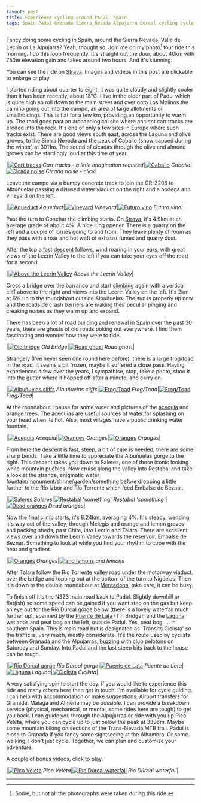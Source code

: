 ```yaml
---
layout: post
title: Experience cycling around Padul, Spain
tags: Spain Padul Granada Sierra_Nevada Alpujarra Dúrcal cycling cycle_guide cycling_holiday strava
---
```


Fancy doing some cycling in Spain, around the Sierra Nevada, Valle de
Lecrín or La Alpujarra? Yeah, thought so. Join me on my photo[^1]
tour ride this morning. I do this loop frequently. It's straight
out the door, about 40km with 750m elevation gain and takes around two
hours. And it's stunning.

[^1]:Some, but not all the photographs were taken during this ride.

You can see the ride on
[Strava](https://www.strava.com/activities/2503122223). Images and
videos in this post are clickable to enlarge or play.

<!--more-->

I started riding about quarter to eight, it was quite cloudy and
slightly cooler than it has been recently, about 18°C. I live in
the older part of Padul which is quite high so roll down to the main
street and over onto Los Molinos the camino going out into the campo,
an area of large allotments or smallholdings. This is flat for a
few km, providing an opportunity to warm up. The road goes past an
archaeological site where ancient cart tracks are eroded into the rock.
It's one of only a few sites in Europe where such tracks exist. There
are good views south east, across the Laguna and olive groves, to the
Sierra Nevada and the peak of Caballo (snow capped during the winter) at
3011m. The sound of cicadas through the olive and almond groves can be
startlingly loud at this time of year.

|[![Cart tracks](/public/images/cart_track.jpg "Cart tracks - a little imagination required")](/public/images/cart_track.jpg) *Cart tracks - a little imagination required*|[![Caballo](/public/images/caballo.jpg "Caballo")](/public/images/caballo.jpg) *Caballo*|[![Cicada noise](/public/images/cicada_snap.png "Cicada noise - click")](/public/images/cicadas.mp4) *Cicada noise - click*|

Leave the campo via a bumpy concrete track to join the GR-3208 to
Albuñuelas passing a disused water viaduct on the right and a bodega
and vineyard on the left.

|[![Aqueduct](/public/images/aquaduct.jpg "Aqueduct")](/public/images/aquaduct.jpg) *Aqueduct*|[![Vineyard](/public/images/vineyard.jpg "Vineyard")](/public/images/vineyard.jpg) *Vineyard*|[![Futuro vino](/public/images/grapes.jpg "Futuro vino")](/public/images/grapes.jpg) *Futuro vino*|

Past the turn to Conchar the climbing starts. On
[Strava](https://www.strava.com/segments/11838665), it's 4.9km at an
average grade of about 4%. A nice lung opener. There is a quarry on the
left and a couple of lorries going to and from. They leave plenty of
room as they pass with a roar and hot waft of exhaust fumes and quarry
dust.

After the top a [fast descent](https://www.strava.com/segments/12537902)
follows, wind roaring in your ears, with great views of the Lecrín
Valley to the left if you can take your eyes off the road for a second.

|[![Above the Lecrín Valley](/public/images/lecrin_panorama.jpg "Above the Lecrín Valley")](/public/images/lecrin_panorama.jpg) *Above the Lecrín Valley*|

Cross a bridge over the barranco and start
[climbing](https://www.strava.com/segments/1223569) again with a
vertical cliff above to the right and views into the Lecrín Valley on
the left. It's 2km at 6% up to the roundabout outside Albuñuelas. The
sun is properly up now and the roadside crash barriers are making their
peculiar pinging and creaking noises as they warm up and expand.

There has been a lot of road building and renewal in Spain over the past
30 years, there are ghosts of old roads poking out everywhere. I find
them fascinating and wonder how they were to ride.

|[![Old bridge](/public/images/old_bridge.jpg "Old bridge")](/public/images/old_bridge.jpg) *Old bridge*|[![Road ghost](/public/images/old_road.jpg "Road ghost")](/public/images/old_road.jpg) *Road ghost*|

Strangely (I've never seen one round here before), there is a large
frog/toad in the road. It seems a bit frozen, maybe it suffered a close
pass. Having experienced a few over the years, I sympathise, stop, take a
photo, shoo it into the gutter where it hopped off after a minute, and
carry on.

|[![Albuñuelas cliffs](/public/images/cliffs_albunuelas.jpg "Albuñuelas cliffs")](/public/images/cliffs_albunuelas.jpg) *Albuñuelas cliffs*|[![Frog/Toad](/public/images/frog2.jpg "Frog/Toad")](/public/images/frog2.jpg) *Frog/Toad*|[![Frog/Toad](/public/images/frog.jpg "Frog/Toad")](/public/images/frog.jpg) *Frog/Toad*|

At the roundabout I pause for some water and pictures of the
[acequia](https://en.wikipedia.org/wiki/Acequia) and orange trees. The
acequias are useful sources of water for splashing on your head when its
hot. Also, most villages have a public drinking water fountain.

|[![Acequia](/public/images/acequia.jpg "Acequia")](/public/images/acequia.jpg) *Acequia*|[![Oranges](/public/images/orange_tree1.jpg "Oranges")](/public/images/orange_tree1.jpg) *Oranges*|[![Oranges](/public/images/orange_tree2.jpg "Oranges")](/public/images/orange_tree2.jpg) *Oranges*|

From here the descent is fast, steep, a bit of care is needed, there
are some sharp bends. Take a little time to appreciate the Albuñuelas
gorge to the right. This descent takes you down to Saleres, one of
those iconic looking white mountain pueblos. Now cruise along the
valley into Restabal and take a look at the strange, enigmatic water
fountain/monument/shrine/garden/something before dropping a little
further to the Río Izbor and Río Torrente which feed Embalse de
Béznar.

|[![Saleres](/public/images/saleres.jpg "Saleres")](/public/images/saleres.jpg) *Saleres*|[![Restabal 'something'](/public/images/restabal_fountain.jpg "Restabal 'something'")](/public/images/restabal_fountain.jpg) *Restabal 'something'*|[![Dead oranges](/public/images/dead_oranges.jpg "Dead oranges")](/public/images/dead_oranges.jpg) *Dead oranges*|

Now the final [climb](https://www.strava.com/segments/7316506) starts,
it's 8.24km, averaging 4%. It's steady, wending it's way out of the
valley, through Melegís and orange and lemon groves and packing sheds,
past Chite, into Lecrín and Talara. There are excellent views over
and down the Lecrín Valley towards the reservoir, Embalse de Beznar.
Something to look at while you find your rhythm to cope with the heat
and gradient.

|[![Oranges](/public/images/orange_box.jpg "Oranges")](/public/images/orange_box.jpg) *Oranges*|[![and lemons](/public/images/lemon_box.jpg "and lemons")](/public/images/lemon_box.jpg) *and lemons*

After Talara follow the Río Torrente valley road under the
motorway viaduct, over the bridge and topping out at the bottom of
the turn to Nigüelas. Then it's down to the double roundabout at
[Mercadona](https://en.wikipedia.org/wiki/Mercadona), take care, it can
be busy.

To finish off it's the N323 main road back to Padul. Slightly downhill
or flat(ish) so some speed can be gained if you want step on the
gas but keep an eye out for the Río Dúrcal gorge below (there
is a lovely waterfall much further up), spanned by the [Puente de
Lata](https://es.wikipedia.org/wiki/Puente_de_Lata) (Tin Bridge), and
the [Laguna](https://es.wikipedia.org/wiki/Laguna_de_El_Padul) wetlands
and peat bog on the left, outside Padul. Yes, peat bog .... in southern
Spain. This is main road but is designated as 'Tránsito Ciclista' so
the traffic is, very much, mostly considerate. It's the route used by
cyclists between Granada and the Alpujarras, buzzing with club pelotons
on Saturday and Sunday. Into Padul and the last steep bits back to the
house can be tough.

|[![Río Dúrcal gorge](/public/images/durcal_gorge.jpg "Río Dúrcal gorge")](/public/images/durcal_gorge.jpg) *Río Dúrcal gorge*|[![Puente de Lata](/public/images/tin_bridge.jpg "Puente de Lata")](/public/images/tin_bridge.jpg) *Puente de Lata*|[![Laguna](/public/images/laguna.jpg "Laguna")](/public/images/laguna.jpg) *Laguna*|[![Ciclista](/public/images/tránsito_ciclista.jpg "Ciclista")](/public/images/tránsito_ciclista.jpg) *Ciclista*|

A very satisfying spin to start the day. If you would like to experience
this ride and many others here then get in touch. I'm available for
cycle guiding. I can help with accommodation or make suggestions.
Airport transfers for Granada, Malaga and Almeria may be possible. I
can provide a breakdown service (physical, mechanical, or mental, some
rides here are tough) to get you back. I can guide you through the
Alpujarras or ride with you up Pico Veleta, where you can cycle up to
just below the peak at 3396m. Maybe some mountain biking on sections
of the Trans-Nevada MTB trail. Padul is close to Granada if you fancy
some sightseeing at the Alhambra. Or some walking, I don't just cycle.
Together, we can plan and customise your adventure.

A couple of bonus videos, click to play.

|[![Pico Veleta](/public/images/pv_snap.png "Pico Veleta")](/public/images/pico_veleta.mp4) *Pico Veleta*|[![Río Dúrcal waterfall](/public/images/rd_wf_snap.png "Río Dúrcal waterfall")](/public/images/rio_durcal_waterfall.mp4) *Río Dúrcal waterfall*|

----



